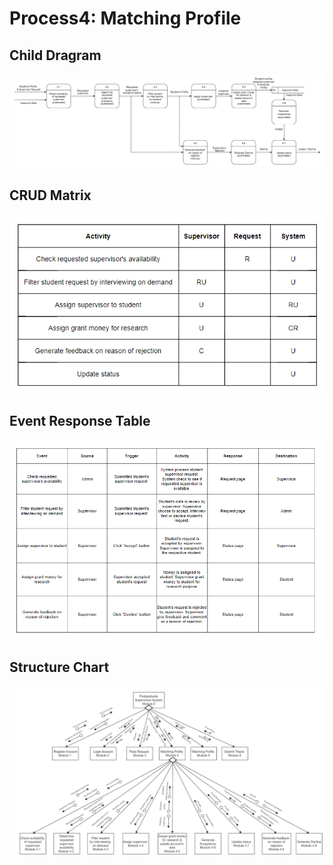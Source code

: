 # Process4: Matching Profile
## Child Dragram
![Child Diagram](Images/TOBE_Physical_ChildDiagram_Process4.png)
## CRUD Matrix
![CRUD](Images/TOBE_Physical_CRUD4.png)
## Event Response Table
![Event Response Table](Images/TOBE_Physical_EventResponseTable4.png)
## Structure Chart
![Structure Chart](Images/TOBE_Physical_StructureChart4.png)
